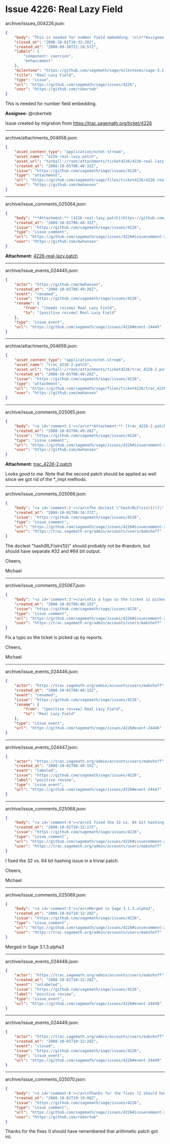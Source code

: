 # Issue 4226: Real Lazy Field

archive/issues_004226.json:
```json
{
    "body": "This is needed for number field embedding. \n\n**Assignee:** @robertwb\n\nIssue created by migration from https://trac.sagemath.org/ticket/4226\n\n",
    "closed_at": "2008-10-01T10:32:28Z",
    "created_at": "2008-09-30T21:10:57Z",
    "labels": [
        "component: coercion",
        "enhancement"
    ],
    "milestone": "https://github.com/sagemath/sage/milestones/sage-3.1.3",
    "title": "Real Lazy Field",
    "type": "issue",
    "url": "https://github.com/sagemath/sage/issues/4226",
    "user": "https://github.com/robertwb"
}
```
This is needed for number field embedding. 

**Assignee:** @robertwb

Issue created by migration from https://trac.sagemath.org/ticket/4226





---

archive/attachments_004658.json:
```json
{
    "asset_content_type": "application/octet-stream",
    "asset_name": "4226-real-lazy.patch",
    "asset_url": "tarball://root/attachments/ticket4226/4226-real-lazy.patch",
    "created_at": "2008-10-01T06:48:32Z",
    "issue": "https://github.com/sagemath/sage/issues/4226",
    "type": "attachment",
    "url": "https://github.com/sagemath/sage/files/ticket4226/4226-real-lazy.patch",
    "user": "https://github.com/mwhansen"
}
```



---

archive/issue_comments_025064.json:
```json
{
    "body": "**Attachment:** [4226-real-lazy.patch](https://github.com/sagemath/sage/files/ticket4226/4226-real-lazy.patch)",
    "created_at": "2008-10-01T06:48:32Z",
    "issue": "https://github.com/sagemath/sage/issues/4226",
    "type": "issue_comment",
    "url": "https://github.com/sagemath/sage/issues/4226#issuecomment-25064",
    "user": "https://github.com/mwhansen"
}
```

**Attachment:** [4226-real-lazy.patch](https://github.com/sagemath/sage/files/ticket4226/4226-real-lazy.patch)



---

archive/issue_events_024445.json:
```json
{
    "actor": "https://github.com/mwhansen",
    "created_at": "2008-10-01T06:49:26Z",
    "event": "renamed",
    "issue": "https://github.com/sagemath/sage/issues/4226",
    "rename": {
        "from": "[needs reivew] Real Lazy Field",
        "to": "[positive reivew] Real Lazy Field"
    },
    "type": "issue_event",
    "url": "https://github.com/sagemath/sage/issues/4226#event-24445"
}
```



---

archive/attachments_004659.json:
```json
{
    "asset_content_type": "application/octet-stream",
    "asset_name": "trac_4226-2.patch",
    "asset_url": "tarball://root/attachments/ticket4226/trac_4226-2.patch",
    "created_at": "2008-10-01T06:49:26Z",
    "issue": "https://github.com/sagemath/sage/issues/4226",
    "type": "attachment",
    "url": "https://github.com/sagemath/sage/files/ticket4226/trac_4226-2.patch",
    "user": "https://github.com/mwhansen"
}
```



---

archive/issue_comments_025065.json:
```json
{
    "body": "<a id='comment:1'></a>\n**Attachment:** [trac_4226-2.patch](https://github.com/sagemath/sage/files/ticket4226/trac_4226-2.patch)\n\nLooks good to me.  Note that the second patch should be applied as well since we got rid of the *_impl methods.",
    "created_at": "2008-10-01T06:49:26Z",
    "issue": "https://github.com/sagemath/sage/issues/4226",
    "type": "issue_comment",
    "url": "https://github.com/sagemath/sage/issues/4226#issuecomment-25065",
    "user": "https://github.com/mwhansen"
}
```

<a id='comment:1'></a>
**Attachment:** [trac_4226-2.patch](https://github.com/sagemath/sage/files/ticket4226/trac_4226-2.patch)

Looks good to me.  Note that the second patch should be applied as well since we got rid of the *_impl methods.



---

archive/issue_comments_025066.json:
```json
{
    "body": "<a id='comment:2'></a>\nThe doctest \"hash(RLF(sin(1)))\" should probably not be #random, but should have separate #32 and #64 bit output.\n\nCheers,\n\nMichael",
    "created_at": "2008-10-01T08:34:27Z",
    "issue": "https://github.com/sagemath/sage/issues/4226",
    "type": "issue_comment",
    "url": "https://github.com/sagemath/sage/issues/4226#issuecomment-25066",
    "user": "https://trac.sagemath.org/admin/accounts/users/mabshoff"
}
```

<a id='comment:2'></a>
The doctest "hash(RLF(sin(1)))" should probably not be #random, but should have separate #32 and #64 bit output.

Cheers,

Michael



---

archive/issue_comments_025067.json:
```json
{
    "body": "<a id='comment:3'></a>\nFix a typo so the ticket is picked up by reports.\n\nCheers,\n\nMichael",
    "created_at": "2008-10-01T08:40:15Z",
    "issue": "https://github.com/sagemath/sage/issues/4226",
    "type": "issue_comment",
    "url": "https://github.com/sagemath/sage/issues/4226#issuecomment-25067",
    "user": "https://trac.sagemath.org/admin/accounts/users/mabshoff"
}
```

<a id='comment:3'></a>
Fix a typo so the ticket is picked up by reports.

Cheers,

Michael



---

archive/issue_events_024446.json:
```json
{
    "actor": "https://trac.sagemath.org/admin/accounts/users/mabshoff",
    "created_at": "2008-10-01T08:40:15Z",
    "event": "renamed",
    "issue": "https://github.com/sagemath/sage/issues/4226",
    "rename": {
        "from": "[positive reivew] Real Lazy Field",
        "to": "Real Lazy Field"
    },
    "type": "issue_event",
    "url": "https://github.com/sagemath/sage/issues/4226#event-24446"
}
```



---

archive/issue_events_024447.json:
```json
{
    "actor": "https://trac.sagemath.org/admin/accounts/users/mabshoff",
    "created_at": "2008-10-01T08:40:15Z",
    "event": "labeled",
    "issue": "https://github.com/sagemath/sage/issues/4226",
    "label": "positive review",
    "type": "issue_event",
    "url": "https://github.com/sagemath/sage/issues/4226#event-24447"
}
```



---

archive/issue_comments_025068.json:
```json
{
    "body": "<a id='comment:4'></a>\nI fixed the 32 vs. 64 bit hashing issue in a trivial patch.\n\nCheers,\n\nMichael",
    "created_at": "2008-10-01T10:32:17Z",
    "issue": "https://github.com/sagemath/sage/issues/4226",
    "type": "issue_comment",
    "url": "https://github.com/sagemath/sage/issues/4226#issuecomment-25068",
    "user": "https://trac.sagemath.org/admin/accounts/users/mabshoff"
}
```

<a id='comment:4'></a>
I fixed the 32 vs. 64 bit hashing issue in a trivial patch.

Cheers,

Michael



---

archive/issue_comments_025069.json:
```json
{
    "body": "<a id='comment:5'></a>\nMerged in Sage 3.1.3.alpha3",
    "created_at": "2008-10-01T10:32:28Z",
    "issue": "https://github.com/sagemath/sage/issues/4226",
    "type": "issue_comment",
    "url": "https://github.com/sagemath/sage/issues/4226#issuecomment-25069",
    "user": "https://trac.sagemath.org/admin/accounts/users/mabshoff"
}
```

<a id='comment:5'></a>
Merged in Sage 3.1.3.alpha3



---

archive/issue_events_024448.json:
```json
{
    "actor": "https://trac.sagemath.org/admin/accounts/users/mabshoff",
    "created_at": "2008-10-01T10:32:28Z",
    "event": "unlabeled",
    "issue": "https://github.com/sagemath/sage/issues/4226",
    "label": "positive review",
    "type": "issue_event",
    "url": "https://github.com/sagemath/sage/issues/4226#event-24448"
}
```



---

archive/issue_events_024449.json:
```json
{
    "actor": "https://trac.sagemath.org/admin/accounts/users/mabshoff",
    "created_at": "2008-10-01T10:32:28Z",
    "event": "closed",
    "issue": "https://github.com/sagemath/sage/issues/4226",
    "type": "issue_event",
    "url": "https://github.com/sagemath/sage/issues/4226#event-24449"
}
```



---

archive/issue_comments_025070.json:
```json
{
    "body": "<a id='comment:6'></a>\nThanks for the fixes (I should have remembered that arithmetic patch got in).",
    "created_at": "2008-10-01T19:19:06Z",
    "issue": "https://github.com/sagemath/sage/issues/4226",
    "type": "issue_comment",
    "url": "https://github.com/sagemath/sage/issues/4226#issuecomment-25070",
    "user": "https://github.com/robertwb"
}
```

<a id='comment:6'></a>
Thanks for the fixes (I should have remembered that arithmetic patch got in).
